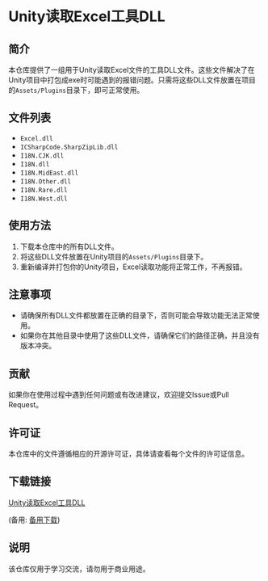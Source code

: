 # Unity读取Excel工具DLL

## 简介

本仓库提供了一组用于Unity读取Excel文件的工具DLL文件。这些文件解决了在Unity项目中打包成exe时可能遇到的报错问题。只需将这些DLL文件放置在项目的`Assets/Plugins`目录下，即可正常使用。

## 文件列表

- `Excel.dll`
- `ICSharpCode.SharpZipLib.dll`
- `I18N.CJK.dll`
- `I18N.dll`
- `I18N.MidEast.dll`
- `I18N.Other.dll`
- `I18N.Rare.dll`
- `I18N.West.dll`

## 使用方法

1. 下载本仓库中的所有DLL文件。
2. 将这些DLL文件放置在Unity项目的`Assets/Plugins`目录下。
3. 重新编译并打包你的Unity项目，Excel读取功能将正常工作，不再报错。

## 注意事项

- 请确保所有DLL文件都放置在正确的目录下，否则可能会导致功能无法正常使用。
- 如果你在其他目录中使用了这些DLL文件，请确保它们的路径正确，并且没有版本冲突。

## 贡献

如果你在使用过程中遇到任何问题或有改进建议，欢迎提交Issue或Pull Request。

## 许可证

本仓库中的文件遵循相应的开源许可证，具体请查看每个文件的许可证信息。

## 下载链接
[Unity读取Excel工具DLL](https://pan.quark.cn/s/edfaca727ad5) 

(备用: [备用下载](https://pan.baidu.com/s/1zdRJtd373ycKlWlCzNjKyQ?pwd=1234))

## 说明

该仓库仅用于学习交流，请勿用于商业用途。
